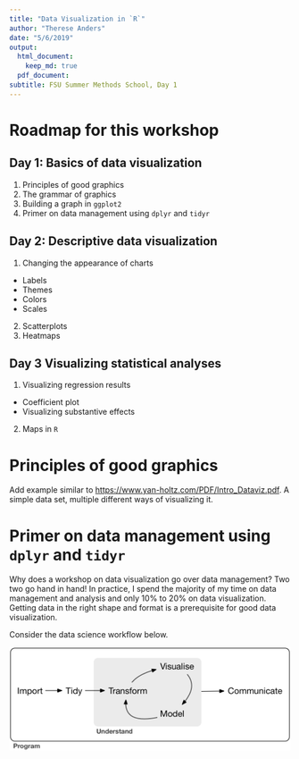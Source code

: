 ```yaml
---
title: "Data Visualization in `R`"
author: "Therese Anders"
date: "5/6/2019"
output:
  html_document:
    keep_md: true
  pdf_document:
subtitle: FSU Summer Methods School, Day 1
---
```


# Roadmap for this workshop

## Day 1: Basics of data visualization

1. Principles of good graphics
2. The grammar of graphics
3. Building a graph in `ggplot2`
4. Primer on data management using `dplyr` and `tidyr`

## Day 2: Descriptive data visualization

1. Changing the appearance of charts
  * Labels
  * Themes
  * Colors
  * Scales
2. Scatterplots
3. Heatmaps


## Day 3 Visualizing statistical analyses

1. Visualizing regression results
  * Coefficient plot
  * Visualizing substantive effects

2. Maps in `R`


# Principles of good graphics

Add example similar to https://www.yan-holtz.com/PDF/Intro_Dataviz.pdf. A simple data set, multiple different ways of visualizing it.

# Primer on data management using `dplyr` and `tidyr`
Why does a workshop on data visualization go over data management? Two two go hand in hand! In practice, I spend the majority of my time on data management and analysis and only 10% to 20% on data visualization. Getting data in the right shape and format is a prerequisite for good data visualization. 

Consider the data science workflow below.

![Data science workflow from [`R` for Data Science](https://r4ds.had.co.nz).](data-science.png)
